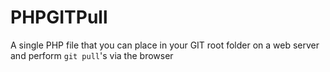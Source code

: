# PHPGITPull

A single PHP file that you can place in your GIT root folder on a web server and perform `git pull`'s via the browser
